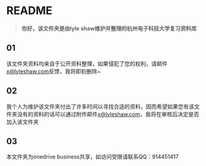 # README

> **你好，该文件夹是由lyle shaw维护并整理的杭州电子科技大学复习资料库**

## 01

该文件夹资料均来自于公开资料整理，如果侵犯了您的权利，请邮件[x@lyleshaw.com](mailto:x@lyleshaw.com)反馈，我将即刻删除~

## 02

我个人为维护该文件夹付出了许多时间以寻找合适的资料，因而希望如果您有该文件夹没有的资料的话可以通过附件邮件[x@lyleshaw.com](mailto:x@lyleshaw.com)，我将在审核后决定是否加入该文件夹

## 03

本文件夹为onedrive business共享，如访问受限请联系QQ：914451417
